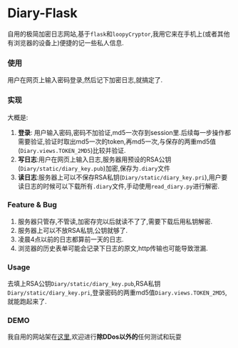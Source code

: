 # Diary-Flask

自用的极简加密日志网站,基于`flask`和`loopyCryptor`,我用它来在手机上(或者其他有浏览器的设备上)便捷的记一些私人信息.

### 使用

用户在网页上输入密码登录,然后记下加密日志,就搞定了.

### 实现

大概是:
1. **登录**: 用户输入密码,密码不加验证,md5一次存到session里.后续每一步操作都需要验证,验证时取出md5一次的token,再md5一次,与保存的两重md5值(`Diary.views.TOKEN_2MD5`)比较并验证.
2. **写日志**:用户在网页上输入日志,服务器用预设的RSA公钥(`Diary/static/diary_key.pub`)加密,保存为`.diary`文件
3. **读日志**:服务器上可以不保存RSA私钥(`Diary/static/diary_key.pri`),用户要读日志的时候可以下载所有`.diary`文件,手动使用`read_diary.py`进行解密.

### Feature & Bug

1. 服务器只管存,不管读,加密存完以后就读不了了,需要下载后用私钥解密.
2. 服务器上可以不放RSA私钥,公钥就够了.
3. 凌晨4点以前的日志都算前一天的日志.
4. 浏览器的历史表单可能会记录下日志的原文,http传输也可能导致泄漏.

### Usage
去填上RSA公钥`Diary/static/diary_key.pub`,RSA私钥`Diary/static/diary_key.pri`,登录密码的两重md5值`Diary.views.TOKEN_2MD5`,就能跑起来了.

### DEMO

我自用的网站架在[这里](http://diary.loopy.tech),欢迎进行**除DDos以外的**任何测试和玩耍
